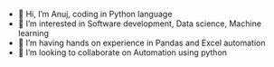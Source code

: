 - 👋 Hi, I’m Anuj, coding in Python language
- 👀 I’m interested in Software development, Data science, Machine learning
- 🌱 I’m having hands on experience in Pandas and Excel automation
- 💞️ I’m looking to collaborate on Automation using python

<!---
anuj1512/anuj1512 is a ✨ special ✨ repository because its `README.md` (this file) appears on your GitHub profile.
You can click the Preview link to take a look at your changes.
--->
